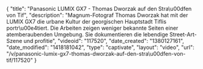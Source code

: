 {
    "title": "Panasonic LUMIX GX7 - Thomas Dworzak auf den Stra\u00dfen von Tif",
    "description": "Magnum-Fotograf Thomas Dworzak hat mit der LUMIX GX7 die urbane Kultur der georgischen Hauptstadt Tiflis portr\u00e4tiert. Die Arbeiten zeigen weniger bekannte Seiten einer atemberaubenden Umgebung. Sie dokumentieren die lebendige Street-Art-Szene und profitie",
    "videoid": "117520",
    "date_created": "1380127161",
    "date_modified": "1418181042",
    "type": "captivate",
    "layout": "video",
    "url": "\/v\/panasonic-lumix-gx7-thomas-dworzak-auf-den-stra\u00dfen-von-tif\/117520"
}